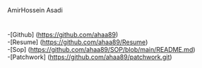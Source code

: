 AmirHossein Asadi
#
-[Github] (https://github.com/ahaa89)<br>
-[Resume] (https://github.com/ahaa89/Resume)<br>
-[Sop] (https://github.com/ahaa89/SOP/blob/main/README.md)<br>
-[Patchwork] (https://github.com/ahaa89/patchwork.git)<br>

